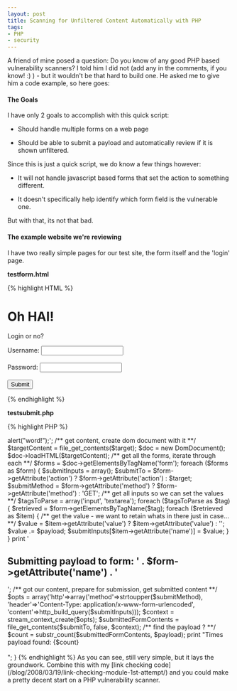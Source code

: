 ```yaml
---
layout: post
title: Scanning for Unfiltered Content Automatically with PHP
tags:
- PHP
- security
---
```


A friend of mine posed a question: Do you know of any good PHP based vulnerability scanners?  I told him I did not (add any in the comments, if you know! :) ) - but it wouldn't be that hard to build one.  He asked me to give him a code example, so here goes:

#### The Goals

I have only 2 goals to accomplish with this quick script:


  * Should handle multiple forms on a web page


  * Should be able to submit a payload and automatically review if it is shown unfiltered.



Since this is just a quick script, we do know a few things however:


  * It will not handle javascript based forms that set the action to something different.


  * It doesn't specifically help identify which form field is the vulnerable one.


But with that, its not that bad.

#### The example website we're reviewing

I have two really simple pages for our test site, the form itself and the 'login' page.

**testform.html**

{% highlight HTML %}
<html>
    <head>
        <title>Test Login Form, yo</title>
    </head>
    <body>
        <h1>Oh HAI!</h1>
        <p>Login or no?</p>
        <form action="http://localhost/testsubmit.php" method="post" name="login">
            Username: <input type="text" name="username"></input><br></br>
            Password: <input type="password" name="password"></input><br></br>
            <input type="submit"></input>
        </form>
    </body>
</html>
{% endhighlight %}
    

**testsubmit.php**

{% highlight PHP %}
<?php
if ($_POST['username'] == 'MYUSER' && $_POST['password'] == 'MYPASS') {
    print 'you have logged in';
}
else {
    print "{$_POST['username']} did not authenticate correctly.";
}
{% endhighlight %}


As you can see, if the login credentials are not correct, it prints the unfiltered username onto the screen.  Obviously, this is a very simple example.


#### The PHP Script


The comments should help the interpretation of this script, so I won't ramble...

{% highlight PHP %}
<?php
/** set target, payload **/
$target = 'http://localhost/testform.html';
$payload = '<script>alert("word!");</script>';

/** get content, create dom document with it **/
$targetContent = file_get_contents($target);
$doc = new DomDocument();
$doc->loadHTML($targetContent);

/** get all the forms, iterate through each **/
$forms = $doc->getElementsByTagName('form');

foreach ($forms as $form) {
    $submitInputs = array();
    $submitTo = $form->getAttribute('action') ? $form->getAttribute('action') : $target;
    $submitMethod = $form->getAttribute('method') ? $form->getAttribute('method') : 'GET';

    /** get all inputs so we can set the values **/
    $tagsToParse = array('input', 'textarea');
    foreach ($tagsToParse as $tag) {
        $retrieved = $form->getElementsByTagName($tag);
        foreach ($retrieved as $item) {
            /** get the value - we want to retain whats in there just in case... **/
            $value = $item->getAttribute('value') ? $item->getAttribute('value') : '';
            $value .= $payload;
            $submitInputs[$item->getAttribute('name')] = $value;
        }
    }

    print '<h2>Submitting payload to form: ' . $form->getAttribute('name') . '</h2>';

    /** got our content, prepare for submission, get submitted content **/
    $opts = array('http'=>array('method'=>strtoupper($submitMethod),
                                'header'=>'Content-Type: application/x-www-form-urlencoded',
                                'content'=>http_build_query($submitInputs)));
    $context = stream_context_create($opts);
    $submittedFormContents = file_get_contents($submitTo, false, $context);

    /** find the payload ? **/
    $count = substr_count($submittedFormContents, $payload);
    print "Times payload found: {$count}<br></br>";
}
{% endhighlight %}

As you can see, still very simple, but it lays the groundwork.  Combine this with my [link checking code](/blog/2008/03/19/link-checking-module-1st-attempt/) and you could make a pretty decent start on a PHP vulnerability scanner.
